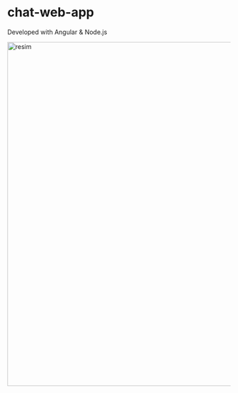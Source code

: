 # chat-web-app
Developed with Angular &amp; Node.js

<img width="776" alt="resim" src="https://github.com/makifakkaya/chat-web-app/assets/60367291/3d03ce30-ae2e-4305-965f-0518bfd390c9">

